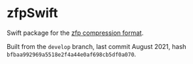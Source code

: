 # zfpSwift
Swift package for the [zfp compression format](https://github.com/LLNL/zfp).

Built from the `develop` branch, last commit August 2021, hash `bfbaa992969a5518e2f4a44e0af698cb5df0a070`.
